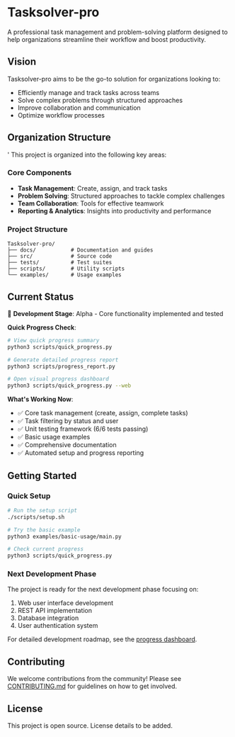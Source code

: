 # Tasksolver-pro

A professional task management and problem-solving platform designed to help organizations streamline their workflow and boost productivity.

## Vision

Tasksolver-pro aims to be the go-to solution for organizations looking to:
- Efficiently manage and track tasks across teams
- Solve complex problems through structured approaches
- Improve collaboration and communication
- Optimize workflow processes

## Organization Structure
'
This project is organized into the following key areas:

### Core Components
- **Task Management**: Create, assign, and track tasks
- **Problem Solving**: Structured approaches to tackle complex challenges
- **Team Collaboration**: Tools for effective teamwork
- **Reporting & Analytics**: Insights into productivity and performance

### Project Structure
```
Tasksolver-pro/
├── docs/           # Documentation and guides
├── src/            # Source code
├── tests/          # Test suites
├── scripts/        # Utility scripts
└── examples/       # Usage examples
```

## Current Status

🚀 **Development Stage**: Alpha - Core functionality implemented and tested

**Quick Progress Check**:
```bash
# View quick progress summary
python3 scripts/quick_progress.py

# Generate detailed progress report
python3 scripts/progress_report.py

# Open visual progress dashboard
python3 scripts/quick_progress.py --web
```

**What's Working Now**:
- ✅ Core task management (create, assign, complete tasks)
- ✅ Task filtering by status and user
- ✅ Unit testing framework (6/6 tests passing)
- ✅ Basic usage examples
- ✅ Comprehensive documentation
- ✅ Automated setup and progress reporting

## Getting Started

### Quick Setup
```bash
# Run the setup script
./scripts/setup.sh

# Try the basic example
python3 examples/basic-usage/main.py

# Check current progress
python3 scripts/quick_progress.py
```

### Next Development Phase
The project is ready for the next development phase focusing on:
1. Web user interface development
2. REST API implementation
3. Database integration
4. User authentication system

For detailed development roadmap, see the [progress dashboard](docs/progress-dashboard.html).

## Contributing

We welcome contributions from the community! Please see [CONTRIBUTING.md](CONTRIBUTING.md) for guidelines on how to get involved.

## License

This project is open source. License details to be added.
